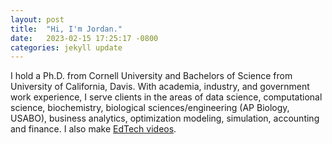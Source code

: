 ```yaml
---
layout: post
title:  "Hi, I'm Jordan."
date:   2023-02-15 17:25:17 -0800
categories: jekyll update
---
```

I hold a Ph.D. from Cornell University and Bachelors of Science from University of California, Davis. With academia, industry, and government work experience, I serve clients in the areas of data science, computational science, biochemistry, biological sciences/engineering (AP Biology, USABO), business analytics, optimization modeling, simulation, accounting and finance. I also make [EdTech videos](https://www.youtube.com/@Biology101LearningCenter).
 